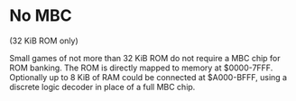 # No MBC

(32 KiB ROM only)

Small games of not more than 32 KiB ROM do not require a MBC chip for
ROM banking. The ROM is directly mapped to memory at $0000-7FFF.
Optionally up to 8 KiB of RAM could be connected at $A000-BFFF, using
a discrete logic decoder <!--74HC138?--> in place of a full MBC chip.
